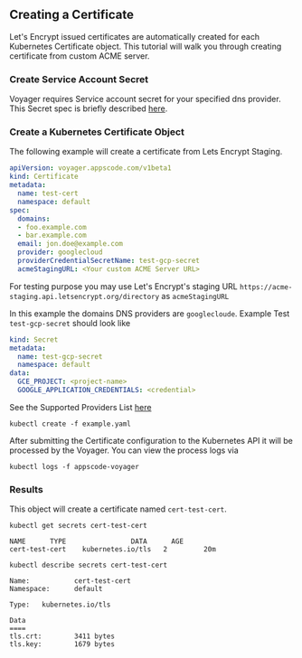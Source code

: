 ## Creating a Certificate
Let's Encrypt issued certificates are automatically created for each Kubernetes Certificate object. This
tutorial will walk you through creating certificate from custom ACME server.

### Create Service Account Secret
Voyager requires Service account secret for your specified dns provider. This Secret spec is briefly described [here](provider.md).

### Create a Kubernetes Certificate Object
The following example will create a certificate from Lets Encrypt Staging.

```yaml
apiVersion: voyager.appscode.com/v1beta1
kind: Certificate
metadata:
  name: test-cert
  namespace: default
spec:
  domains:
  - foo.example.com
  - bar.example.com
  email: jon.doe@example.com
  provider: googlecloud
  providerCredentialSecretName: test-gcp-secret
  acmeStagingURL: <Your custom ACME Server URL>
```

For testing purpose you may use Let's Encrypt's staging URL `https://acme-staging.api.letsencrypt.org/directory` as `acmeStagingURL`

In this example the domains DNS providers are `googlecloude`. Example Test `test-gcp-secret` should look like
```yaml
kind: Secret
metadata:
  name: test-gcp-secret
  namespace: default
data:
  GCE_PROJECT: <project-name>
  GOOGLE_APPLICATION_CREDENTIALS: <credential>
```

See the Supported Providers List [here](provider.md)

```console
kubectl create -f example.yaml
```

After submitting the Certificate configuration to the Kubernetes API it will be processed by the Voyager. You can view the process logs via
```
kubectl logs -f appscode-voyager
```

### Results
This object will create a certificate named `cert-test-cert`.

```console
kubectl get secrets cert-test-cert
```

```
NAME      TYPE                DATA      AGE
cert-test-cert    kubernetes.io/tls   2         20m
```

```
kubectl describe secrets cert-test-cert
```

```
Name:           cert-test-cert
Namespace:      default

Type:   kubernetes.io/tls

Data
====
tls.crt:        3411 bytes
tls.key:        1679 bytes
```

